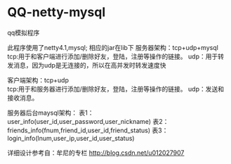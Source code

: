 # QQ-netty-mysql
qq模拟程序

此程序使用了netty4.1,mysql;  相应的jar在lib下
服务器架构：tcp+udp+mysql
            tcp:用于和客户端进行添加/删除好友，登陆，注册等操作的链接。
            udp：用于转发消息，因为udp是无连接的，所以在高并发时转发速度快

客户端架构：tcp+udp            
            tcp:用于和服务器进行添加/删除好友，登陆，注册等操作的链接。
            udp：发送和接收消息。

服务器后台maysql架构：
表1：user_info(user_id,user_password,user_nickname)
表2：friends_info(fnum,friend_id,user_id,friend_status)
表3：login_info(lnum,user_ip,user_id,user_status)


详细设计参考自：牟尼的专栏 http://blog.csdn.net/u012027907

